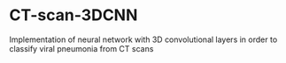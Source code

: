 # CT-scan-3DCNN
Implementation of neural network with 3D convolutional layers in order to classify viral pneumonia from CT scans
